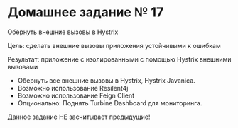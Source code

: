 # Домашнее задание № 17

Обернуть внешние вызовы в Hystrix

Цель: сделать внешние вызовы приложения устойчивыми к ошибкам

Результат: приложение с изолированными с помощью Hystrix внешними вызовами

* Обернуть все внешние вызовы в Hystrix, Hystrix Javanica.
* Возможно использование Resilent4j
* Возможно использование Feign Client
* Опционально: Поднять Turbine Dashboard для мониторинга.

Данное задание НЕ засчитывает предыдущие!